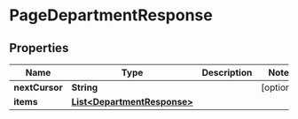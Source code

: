 

# PageDepartmentResponse


## Properties

| Name | Type | Description | Notes |
|------------ | ------------- | ------------- | -------------|
|**nextCursor** | **String** |  |  [optional] |
|**items** | [**List&lt;DepartmentResponse&gt;**](DepartmentResponse.md) |  |  |



